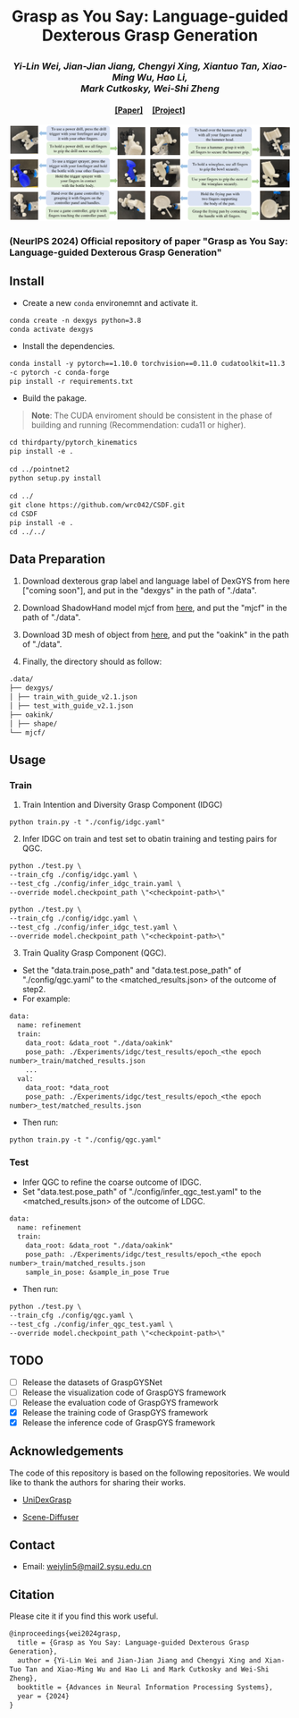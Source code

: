 # <p align="center">Grasp as You Say: Language-guided Dexterous Grasp Generation</p>

### <p align="center">*Yi-Lin Wei, Jian-Jian Jiang, Chengyi Xing, Xiantuo Tan, Xiao-Ming Wu, Hao Li, <br> Mark Cutkosky, Wei-Shi Zheng*</p>

#### <p align="center">[[Paper]](https://arxiv.org/abs/2405.19291) &nbsp;&nbsp;&nbsp; [[Project]](https://isee-laboratory.github.io/DexGYS/) </p>

![-](assets/realword_vis.png)
### (NeurIPS 2024) Official repository of paper "Grasp as You Say: Language-guided Dexterous Grasp Generation" 


## Install
- Create a new `conda` environemnt and activate it.
```
conda create -n dexgys python=3.8
conda activate dexgys
```
- Install the dependencies.
```
conda install -y pytorch==1.10.0 torchvision==0.11.0 cudatoolkit=11.3 -c pytorch -c conda-forge
pip install -r requirements.txt
```
- Build the pakage. 
> **Note**: The CUDA enviroment should be consistent in the phase of building and running (Recommendation: cuda11 or higher).
```
cd thirdparty/pytorch_kinematics
pip install -e .

cd ../pointnet2
python setup.py install 

cd ../
git clone https://github.com/wrc042/CSDF.git
cd CSDF
pip install -e .
cd ../../
```

## Data Preparation
1. Download dexterous grap label and language label of DexGYS from here ["coming soon"], and put in the "dexgys" in the path of "./data".

2. Download ShadowHand model mjcf from [here](https://mirrors.pku.edu.cn/dl-release/UniDexGrasp_CVPR2023/), and put the "mjcf" in the path of "./data".

3. Download 3D mesh of object from [here](https://oakink.net/), and put the "oakink" in the path of "./data".

4. Finally, the directory should as follow:
```
.data/
├── dexgys/ 
│ ├── train_with_guide_v2.1.json
│ ├── test_with_guide_v2.1.json 
├── oakink/ 
│ ├── shape/
└── mjcf/
```

## Usage
### Train 
1. Train Intention and Diversity Grasp Component (IDGC)
```
python train.py -t "./config/idgc.yaml"
```
2. Infer IDGC on train and test set to obatin training and testing pairs for QGC. 
```
python ./test.py \
--train_cfg ./config/idgc.yaml \
--test_cfg ./config/infer_idgc_train.yaml \
--override model.checkpoint_path \"<checkpoint-path>\"
```
```
python ./test.py \
--train_cfg ./config/idgc.yaml \
--test_cfg ./config/infer_idgc_test.yaml \
--override model.checkpoint_path \"<checkpoint-path>\"
```


3. Train Quality Grasp Component (QGC).

- Set the "data.train.pose_path" and "data.test.pose_path" of "./config/qgc.yaml" to the <matched_results.json> of the outcome of step2.
- For example: 
```
data:
  name: refinement
  train:
    data_root: &data_root "./data/oakink"
    pose_path: ./Experiments/idgc/test_results/epoch_<the epoch number>_train/matched_results.json
    ...
  val:
    data_root: *data_root
    pose_path: ./Experiments/idgc/test_results/epoch_<the epoch number>_test/matched_results.json
```
- Then run:
```
python train.py -t "./config/qgc.yaml"
```

### Test
- Infer QGC to refine the coarse outcome of IDGC. 
- Set "data.test.pose_path" of "./config/infer_qgc_test.yaml" to the <matched_results.json> of the outcome of LDGC.
```
data:
  name: refinement
  train:
    data_root: &data_root "./data/oakink"
    pose_path: ./Experiments/idgc/test_results/epoch_<the epoch number>_train/matched_results.json
    sample_in_pose: &sample_in_pose True
```
- Then run:
```
python ./test.py \
--train_cfg ./config/qgc.yaml \
--test_cfg ./config/infer_qgc_test.yaml \
--override model.checkpoint_path \"<checkpoint-path>\"
```

## TODO
- [ ] Release the datasets of GraspGYSNet
- [ ] Release the visualization code of GraspGYS framework
- [ ] Release the evaluation code of GraspGYS framework
- [x] Release the training code of GraspGYS framework
- [x] Release the inference code of GraspGYS framework

## Acknowledgements

The code of this repository is based on the following repositories. We would like to thank the authors for sharing their works.

- [UniDexGrasp](https://github.com/PKU-EPIC/UniDexGrasp)

- [Scene-Diffuser](https://github.com/scenediffuser/Scene-Diffuser)

## Contact
- Email: weiylin5@mail2.sysu.edu.cn

## Citation
Please cite it if you find this work useful.
```
@inproceedings{wei2024grasp,
  title = {Grasp as You Say: Language-guided Dexterous Grasp Generation},
  author = {Yi-Lin Wei and Jian-Jian Jiang and Chengyi Xing and Xian-Tuo Tan and Xiao-Ming Wu and Hao Li and Mark Cutkosky and Wei-Shi Zheng},
  booktitle = {Advances in Neural Information Processing Systems},
  year = {2024}
}
```
